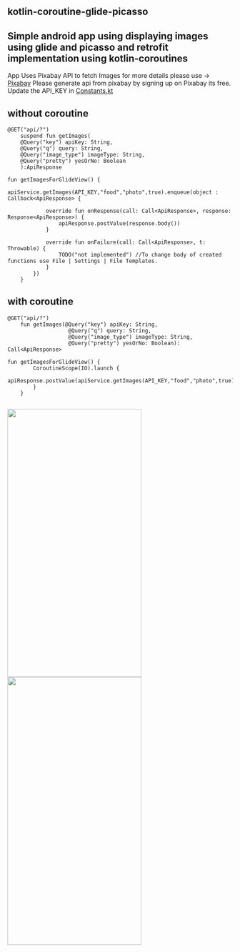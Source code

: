 ## kotlin-coroutine-glide-picasso
## Simple android app using displaying images using glide and picasso and retrofit implementation using kotlin-coroutines 

App Uses Pixabay API to fetch Images for more details please use -> [Pixabay](https://pixabay.com/api/docs/)
Please generate api from pixabay by signing up on Pixabay its free.
Update the API_KEY in [Constants.kt](https://github.com/manoj-mili/kotlin-glide-picasso/blob/master/app/src/main/java/com/mili/glideandpicasso/util/Constants.kt)

## without coroutine
```
@GET("api/?")
    suspend fun getImages(
    @Query("key") apiKey: String,
    @Query("q") query: String,
    @Query("image_type") imageType: String,
    @Query("pretty") yesOrNo: Boolean
    ):ApiResponse
    
fun getImagesForGlideView() {
        apiService.getImages(API_KEY,"food","photo",true).enqueue(object : Callback<ApiResponse> {

            override fun onResponse(call: Call<ApiResponse>, response: Response<ApiResponse>) {
                apiResponse.postValue(response.body())
            }

            override fun onFailure(call: Call<ApiResponse>, t: Throwable) {
                TODO("not implemented") //To change body of created functions use File | Settings | File Templates.
            }
        })
    }
```  
## with coroutine

```
@GET("api/?")
    fun getImages(@Query("key") apiKey: String,
                   @Query("q") query: String,
                   @Query("image_type") imageType: String,
                   @Query("pretty") yesOrNo: Boolean): Call<ApiResponse>
                   
fun getImagesForGlideView() {
        CoroutineScope(IO).launch {
            apiResponse.postValue(apiService.getImages(API_KEY,"food","photo",true))
        }
    }
    
```
        


<p float="left">
<image src = "https://lh3.googleusercontent.com/-IdC9eAqzrEg/Xd7hU_-mFrI/AAAAAAAAH4E/mO94I0O-dQUOyJvEwrtwb-hl-v8FYeXNACK8BGAsYHg/s0/2019-11-27.jpg"
 width = 300, height = 600/>
<image src = "https://lh3.googleusercontent.com/-ei-vxxbc2CM/Xd7hUitGhvI/AAAAAAAAH4A/HUKFfxvnGBYeBsf_idde1-vFqpZN7CrXgCK8BGAsYHg/s0/2019-11-27.jpg"
 width = 300, height = 600/>
</p>
